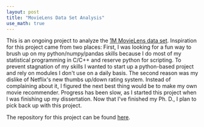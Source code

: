 ```yaml
---
layout: post
title: "MovieLens Data Set Analysis"
use_math: true
---
```


This is an ongoing project to analyze the 
[1M MovieLens data set](https://grouplens.org/datasets/movielens/). 
Inspiration for this project came from two places: First, I was 
looking for a fun way to brush up on my python/numpy/pandas skills because I 
do most of my statistical programming in C/C++ and reserve python for 
scripting. To prevent stagnation of my skills I wanted to start up a 
python-based project and rely on modules I don't use on a daily basis. 
The second reason was my dislike of Netflix's new thumbs up/down rating 
system. Instead of complaining about it, I figured the next best thing 
would be to make my own movie recommender. Progress has been slow, as I 
started this project when I was finishing up my dissertation. Now that 
I've finished my Ph. D., I plan to pick back up with this project.

The repository for this project can be found 
[here](https://github.com/jrcastle/Movielens_Analysis). 